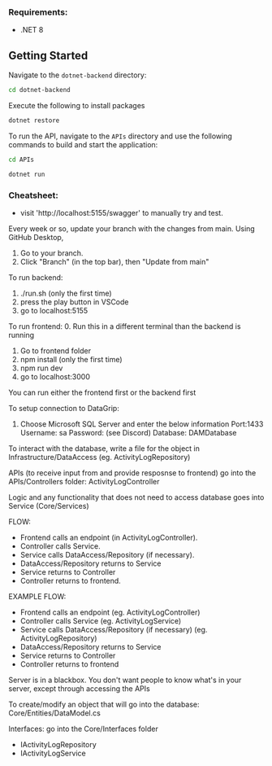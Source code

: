 ### Requirements:
- .NET 8

## Getting Started
Navigate to the `dotnet-backend` directory:
```bash
cd dotnet-backend
```
Execute the following to install packages
```bash
dotnet restore
```

To run the API, navigate to the `APIs` directory and use the following commands to build and start the application:
```bash
cd APIs

dotnet run
```

### Cheatsheet:
- visit 'http://localhost:5155/swagger' to manually try and test.

Every week or so, update your branch with the changes from main. Using GitHub Desktop,
1. Go to your branch.
2. Click "Branch" (in the top bar), then "Update from main"

To run backend:
1. ./run.sh (only the first time)
2. press the play button in VSCode
3. go to localhost:5155

To run frontend:
0. Run this in a different terminal than the backend is running
1. Go to frontend folder
2. npm install (only the first time)
3. npm run dev
4. go to localhost:3000

You can run either the frontend first or the backend first

To setup connection to DataGrip:
1. Choose Microsoft SQL Server and enter the below information
Port:1433
Username: sa 
Password: (see Discord)
Database: DAMDatabase

To interact with the database, write a file for the object in Infrastructure/DataAccess (eg. ActivityLogRepository)

APIs (to receive input from and provide resposnse to frontend) go into the APIs/Controllers folder: ActivityLogController

Logic and any functionality that does not need to access database goes into Service (Core/Services)

FLOW:
- Frontend calls an endpoint (in ActivityLogController).
- Controller calls Service.
- Service calls DataAccess/Repository (if necessary).
- DataAccess/Repository returns to Service
- Service returns to Controller
- Controller returns to frontend.

EXAMPLE FLOW:
- Frontend calls an endpoint (eg. ActivityLogController)
- Controller calls Service (eg. ActivityLogService)
- Service calls DataAccess/Repository (if necessary) (eg. ActivityLogRepository)
- DataAccess/Repository returns to Service
- Service returns to Controller
- Controller returns to frontend

Server is in a blackbox. You don't want people to know what's in your server, except through accessing the APIs

To create/modify an object that will go into the database: Core/Entities/DataModel.cs

Interfaces: go into the Core/Interfaces folder
- IActivityLogRepository
- IActivityLogService


